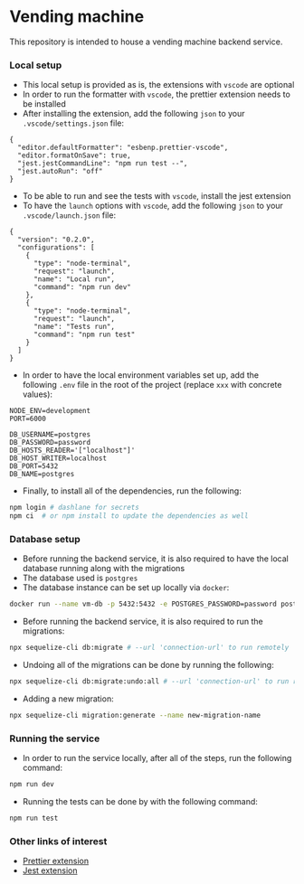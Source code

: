# Vending machine

This repository is intended to house a vending machine backend service.

### Local setup

- This local setup is provided as is, the extensions with `vscode` are optional
- In order to run the formatter with `vscode`, the prettier extension needs to be installed
- After installing the extension, add the following `json` to your `.vscode/settings.json` file:

```
{
  "editor.defaultFormatter": "esbenp.prettier-vscode",
  "editor.formatOnSave": true,
  "jest.jestCommandLine": "npm run test --",
  "jest.autoRun": "off"
}
```

- To be able to run and see the tests with `vscode`, install the jest extension
- To have the `launch` options with `vscode`, add the following `json` to your `.vscode/launch.json` file:

```
{
  "version": "0.2.0",
  "configurations": [
    {
      "type": "node-terminal",
      "request": "launch",
      "name": "Local run",
      "command": "npm run dev"
    },
    {
      "type": "node-terminal",
      "request": "launch",
      "name": "Tests run",
      "command": "npm run test"
    }
  ]
}
```

- In order to have the local environment variables set up, add the following `.env` file in the root of the project (replace `xxx` with concrete values):

```
NODE_ENV=development
PORT=6000

DB_USERNAME=postgres
DB_PASSWORD=password
DB_HOSTS_READER='["localhost"]'
DB_HOST_WRITER=localhost
DB_PORT=5432
DB_NAME=postgres
```

- Finally, to install all of the dependencies, run the following:

```bash
npm login # dashlane for secrets
npm ci  # or npm install to update the dependencies as well
```

### Database setup

- Before running the backend service, it is also required to have the local database running along with the migrations
- The database used is `postgres`
- The database instance can be set up locally via `docker`:

```bash
docker run --name vm-db -p 5432:5432 -e POSTGRES_PASSWORD=password postgres
```

- Before running the backend service, it is also required to run the migrations:

```bash
npx sequelize-cli db:migrate # --url 'connection-url' to run remotely
```

- Undoing all of the migrations can be done by running the following:

```bash
npx sequelize-cli db:migrate:undo:all # --url 'connection-url' to run remotely
```

- Adding a new migration:

```bash
npx sequelize-cli migration:generate --name new-migration-name
```

### Running the service

- In order to run the service locally, after all of the steps, run the following command:

```bash
npm run dev
```

- Running the tests can be done by with the following command:

```bash
npm run test
```

### Other links of interest

- [Prettier extension](https://marketplace.visualstudio.com/items?itemName=esbenp.prettier-vscode)
- [Jest extension](https://marketplace.visualstudio.com/items?itemName=Orta.vscode-jest)

